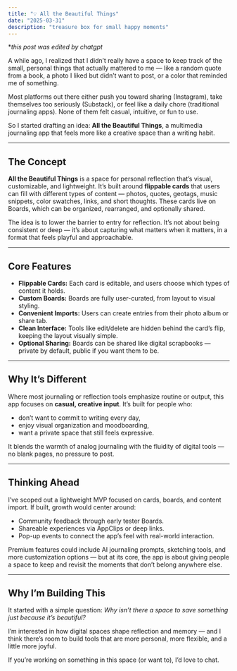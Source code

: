 ```yaml
---
title: "💡 All the Beautiful Things"
date: "2025-03-31"
description: "treasure box for small happy moments"
---
```


**this post was edited by chatgpt*

A while ago, I realized that I didn’t really have a space to keep track of the small, personal things that actually mattered to me — like a random quote from a book, a photo I liked but didn’t want to post, or a color that reminded me of something.

Most platforms out there either push you toward sharing (Instagram), take themselves too seriously (Substack), or feel like a daily chore (traditional journaling apps). None of them felt casual, intuitive, or fun to use.

So I started drafting an idea: **All the Beautiful Things**, a multimedia journaling app that feels more like a creative space than a writing habit.

---

## The Concept

**All the Beautiful Things** is a space for personal reflection that’s visual, customizable, and lightweight. It’s built around **flippable cards** that users can fill with different types of content — photos, quotes, geotags, music snippets, color swatches, links, and short thoughts. These cards live on Boards, which can be organized, rearranged, and optionally shared.

The idea is to lower the barrier to entry for reflection. It’s not about being consistent or deep — it’s about capturing what matters when it matters, in a format that feels playful and approachable.

---

## Core Features

- **Flippable Cards:** Each card is editable, and users choose which types of content it holds.
- **Custom Boards:** Boards are fully user-curated, from layout to visual styling.
- **Convenient Imports:** Users can create entries from their photo album or share tab.
- **Clean Interface:** Tools like edit/delete are hidden behind the card’s flip, keeping the layout visually simple.
- **Optional Sharing:** Boards can be shared like digital scrapbooks — private by default, public if you want them to be.

---

## Why It’s Different

Where most journaling or reflection tools emphasize routine or output, this app focuses on **casual, creative input**. It’s built for people who:
- don’t want to commit to writing every day,
- enjoy visual organization and moodboarding,
- want a private space that still feels expressive.

It blends the warmth of analog journaling with the fluidity of digital tools — no blank pages, no pressure to post.

---

## Thinking Ahead

I’ve scoped out a lightweight MVP focused on cards, boards, and content import. If built, growth would center around:
- Community feedback through early tester Boards.
- Shareable experiences via AppClips or deep links.
- Pop-up events to connect the app’s feel with real-world interaction.

Premium features could include AI journaling prompts, sketching tools, and more customization options — but at its core, the app is about giving people a space to keep and revisit the moments that don’t belong anywhere else.

---

## Why I’m Building This

It started with a simple question: _Why isn’t there a space to save something just because it’s beautiful?_

I’m interested in how digital spaces shape reflection and memory — and I think there’s room to build tools that are more personal, more flexible, and a little more joyful.

If you’re working on something in this space (or want to), I’d love to chat.

